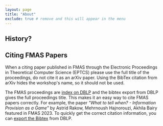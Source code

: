 ```yaml
---
layout: page
title: "About"
exclude: true # remove and this will appear in the menu
---
```


## History?

## Citing FMAS Papers

When a citing paper published in FMAS through the Electronic Proceedings in Theoretical Computer Science (EPTCS) please use the full title of the proceedings, do not cite it as an arXiv paper. Using the BibTex citation from arXiv hides the workshop's name, so it should not be used.

The FMAS proceedings are [index on DBLP](https://dblp.dagstuhl.de/db/conf/fmas/index.html) and the bibtex export from DBLP gives the full proceedings title. This makes it an easy way to cite FMAS papers correctly. For example, the paper _"What to tell when? - Information Provision as a Game"_ by Astrid Rakow, Mehrnoush Hajnorouzi, Akhila Bairy featured in FMAS 2023. To quickly get the correct citation information, you can [export the Bibtex](https://dblp.dagstuhl.de/rec/journals/corr/abs-2311-09776.html?view=bibtex) from DBLP.

